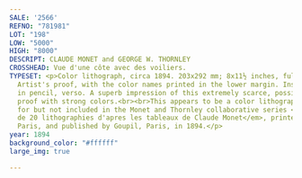 ```yaml
---
SALE: '2566'
REFNO: "781981"
LOT: "198"
LOW: "5000"
HIGH: "8000"
DESCRIPT: CLAUDE MONET and GEORGE W. THORNLEY
CROSSHEAD: Vue d'une côte avec des voiliers.
TYPESET: <p>Color lithograph, circa 1894. 203x292 mm; 8x11½ inches, full margins.
  Artist's proof, with the color names printed in the lower margin. Inscribed "Monet"
  in pencil, verso. A superb impression of this extremely scarce, possibly unique
  proof with strong colors.<br><br>This appears to be a color lithograph conceived
  for but not included in the Monet and Thornley collaborative series <em>L'Album
  de 20 lithographies d'apres les tableaux de Claude Monet</em>, printed by Belfond,
  Paris, and published by Goupil, Paris, in 1894.</p>
year: 1894
background_color: "#ffffff"
large_img: true

---
```

